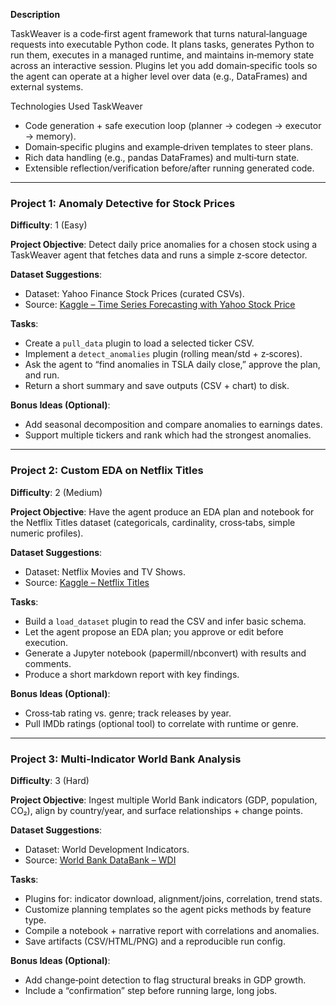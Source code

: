 **Description**

TaskWeaver is a code‑first agent framework that turns natural‑language requests into executable Python code. It plans tasks, generates Python to run them, executes in a managed runtime, and maintains in‑memory state across an interactive session. Plugins let you add domain‑specific tools so the agent can operate at a higher level over data (e.g., DataFrames) and external systems.

Technologies Used
TaskWeaver

- Code generation + safe execution loop (planner → codegen → executor → memory).
- Domain‑specific plugins and example‑driven templates to steer plans.
- Rich data handling (e.g., pandas DataFrames) and multi‑turn state.
- Extensible reflection/verification before/after running generated code.

---

### Project 1: Anomaly Detective for Stock Prices
**Difficulty**: 1 (Easy)

**Project Objective**:
Detect daily price anomalies for a chosen stock using a TaskWeaver agent that fetches data and runs a simple z‑score detector.

**Dataset Suggestions**:
- Dataset: Yahoo Finance Stock Prices (curated CSVs).
- Source: [Kaggle – Time Series Forecasting with Yahoo Stock Price](https://www.kaggle.com/datasets/arashnic/time-series-forecasting-with-yahoo-stock-price)

**Tasks**:
- Create a `pull_data` plugin to load a selected ticker CSV.
- Implement a `detect_anomalies` plugin (rolling mean/std + z‑scores).
- Ask the agent to “find anomalies in TSLA daily close,” approve the plan, and run.
- Return a short summary and save outputs (CSV + chart) to disk.

**Bonus Ideas (Optional)**:
- Add seasonal decomposition and compare anomalies to earnings dates.
- Support multiple tickers and rank which had the strongest anomalies.

---

### Project 2: Custom EDA on Netflix Titles
**Difficulty**: 2 (Medium)

**Project Objective**:
Have the agent produce an EDA plan and notebook for the Netflix Titles dataset (categoricals, cardinality, cross‑tabs, simple numeric profiles).

**Dataset Suggestions**:
- Dataset: Netflix Movies and TV Shows.
- Source: [Kaggle – Netflix Titles](https://www.kaggle.com/datasets/shivamb/netflix-shows)

**Tasks**:
- Build a `load_dataset` plugin to read the CSV and infer basic schema.
- Let the agent propose an EDA plan; you approve or edit before execution.
- Generate a Jupyter notebook (papermill/nbconvert) with results and comments.
- Produce a short markdown report with key findings.

**Bonus Ideas (Optional)**:
- Cross‑tab rating vs. genre; track releases by year.
- Pull IMDb ratings (optional tool) to correlate with runtime or genre.

---

### Project 3: Multi‑Indicator World Bank Analysis
**Difficulty**: 3 (Hard)

**Project Objective**:
Ingest multiple World Bank indicators (GDP, population, CO₂), align by country/year, and surface relationships + change points.

**Dataset Suggestions**:
- Dataset: World Development Indicators.
- Source: [World Bank DataBank – WDI](https://databank.worldbank.org/source/world-development-indicators)

**Tasks**:
- Plugins for: indicator download, alignment/joins, correlation, trend stats.
- Customize planning templates so the agent picks methods by feature type.
- Compile a notebook + narrative report with correlations and anomalies.
- Save artifacts (CSV/HTML/PNG) and a reproducible run config.

**Bonus Ideas (Optional)**:
- Add change‑point detection to flag structural breaks in GDP growth.
- Include a “confirmation” step before running large, long jobs.